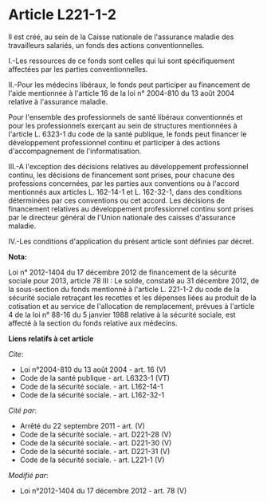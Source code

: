 # Article L221-1-2

Il est créé, au sein de la Caisse nationale de l'assurance maladie des travailleurs salariés, un fonds des actions
conventionnelles. 

I.-Les ressources de ce fonds sont celles qui lui sont spécifiquement affectées par les parties conventionnelles. 

II.-Pour les médecins libéraux, le fonds peut participer au financement de l'aide mentionnée à l'article 16 de la loi n°
2004-810 du 13 août 2004 relative à l'assurance maladie. 

Pour l'ensemble des professionnels de santé libéraux conventionnés et pour les professionnels exerçant au sein de structures
mentionnées à l'article L. 6323-1 du code de la santé publique, le fonds peut financer le développement professionnel continu
et participer à des actions d'accompagnement de l'informatisation. 

III.-A l'exception des décisions relatives au développement professionnel continu, les décisions de financement sont prises,
pour chacune des professions concernées, par les parties aux conventions ou à l'accord mentionnés aux articles L. 162-14-1 et
L. 162-32-1, dans des conditions déterminées par ces conventions ou cet accord. Les décisions de financement relatives au
développement professionnel continu sont prises par le directeur général de l'Union nationale des caisses d'assurance
maladie. 

IV.-Les conditions d'application du présent article sont définies par décret.

**Nota:**

Loi n° 2012-1404 du 17 décembre 2012 de financement de la sécurité sociale pour 2013, article 78 III : Le solde, constaté au
31 décembre 2012, de la sous-section du fonds mentionné à l'article L. 221-1-2 du code de la sécurité sociale retraçant les
recettes et les dépenses liées au produit de la cotisation et au service de l'allocation de remplacement, prévues à l'article
4 de la loi n° 88-16 du 5 janvier 1988 relative à la sécurité sociale, est affecté à la section du fonds relative aux
médecins.

**Liens relatifs à cet article**

_Cite_:

  - Loi n°2004-810 du 13 août 2004 - art. 16 (V)
  - Code de la santé publique - art. L6323-1 (VT)
  - Code de la sécurité sociale. - art. L162-14-1
  - Code de la sécurité sociale. - art. L162-32-1

_Cité par_:

  - Arrêté du 22 septembre 2011 - art. (V)
  - Code de la sécurité sociale. - art. D221-28 (V)
  - Code de la sécurité sociale. - art. D221-30 (V)
  - Code de la sécurité sociale. - art. D221-31 (V)
  - Code de la sécurité sociale. - art. L221-1 (V)

_Modifié par_:

  - Loi n°2012-1404 du 17 décembre 2012 - art. 78 (V)
